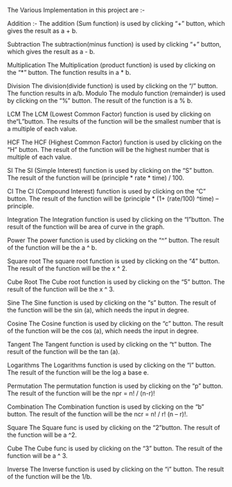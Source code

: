 The Various Implementation in this project are :-

Addition :-
The addition (Sum function) is used by clicking “+” button, which gives the result as a + b.

Subtraction
The subtraction(minus function) is used by clicking “+” button, which gives the result as a - b.

Multiplication
The Multiplication (product function) is used by clicking on the “*” button. The function results in a * b.

Division
The division(divide function) is used by clicking on the “/” button. The function results in a/b.
Modulo
The modulo function (remainder) is used by clicking on the “%” button. The result of the function is a % b.

LCM
The LCM (Lowest Common Factor) function is used by clicking on the“L”button. The results of the function will be the smallest number that is a multiple of each value.

HCF
The HCF (Highest Common Factor) function is used by clicking on the “H” button. The result of the function will be the highest number that is multiple of each value.

SI
The SI (Simple Interest) function is used by clicking on the “S” button. The result of the function will be (principle * rate * time) / 100.

CI
The CI (Compound Interest) function is used by clicking on the “C” button. The result of the function will be (principle * (1+ (rate/100) ^time) – principle.

Integration
The Integration function is used by clicking on the “I”button. The result of the function will be area of curve in the graph.

Power
The power function is used by clicking on the “^” button. The result of the function will be the a ^ b.

Square root
The square root function is used by clicking on the “4” button. The result of the function will be the x ^ 2.

Cube Root
The Cube root function is used by clicking on the “5” button. The result of the function will be the x ^ 3.

Sine
The Sine function is used by clicking on the “s” button. The result of the function will be the sin (a), which needs the input in degree.

Cosine
The Cosine function is used by clicking on the “c” button. The result of the function will be the cos (a), which needs the input in degree.

Tangent
The Tangent function is used by clicking on the “t” button. The result of the function will be the tan (a).

Logarithms
The Logarithms function is used by clicking on the “l” button. The result of the function will be the log a base e.

Permutation
The permutation function is used by clicking on the “p” button. The result of the function will be the npr  =  n! / (n-r)! 

Combination
The Combination function is used by clicking on the “b” button. The result of the function will be the  ncr = n! / r! (n – r)!.

Square
The Square func is used by clicking on the “2”button. The result of the function will be a ^2.

Cube
The Cube func is used by clicking on the “3” button. The result of the function will be a ^ 3.

Inverse
The Inverse function is used by clicking on the “i” button. The result of the function will be the 1/b.
